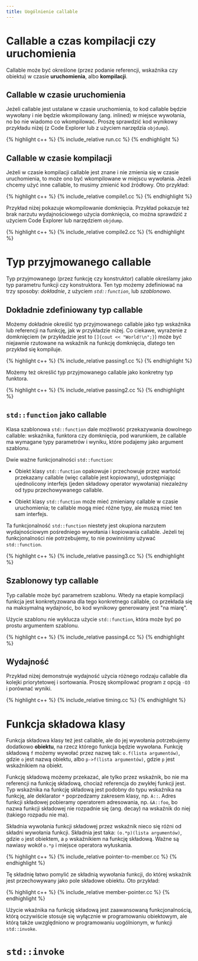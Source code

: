 ```yaml
---
title: Uogólnienie callable
---
```


# Callable a czas kompilacji czy uruchomienia

Callable może być określone (przez podanie referencji, wskaźnika czy
obiektu) w czasie **uruchomienia**, albo **kompilacji**.

## Callable w czasie uruchomienia

Jeżeli callable jest ustalane w czasie uruchomienia, to kod callable
będzie wywołany i nie będzie wkompilowany (ang. inlined) w miejsce
wywołania, no bo nie wiadomo co wkompilować.  Proszę sprawdzić kod
wynikowy przykładu niżej (z Code Explorer lub z użyciem narzędzia
`objdump`).

{% highlight c++ %}
{% include_relative run.cc %}
{% endhighlight %}

## Callable w czasie kompilacji

Jeżeli w czasie kompilacji callable jest znane i nie zmienia się w
czasie uruchomienia, to może ono być wkompilowane w miejscu wywołania.
Jeżeli chcemy użyć inne callable, to musimy zmienić kod źródłowy.  Oto
przykład:

{% highlight c++ %}
{% include_relative compile1.cc %}
{% endhighlight %}

Przykład niżej pokazuje wkompilowanie domknięcia.  Przykład pokazuje
też brak narzutu wydajnościowego użycia domknięcia, co można sprawdzić
z użyciem Code Explorer lub narzędziem `objdump`.

{% highlight c++ %}
{% include_relative compile2.cc %}
{% endhighlight %}

# Typ przyjmowanego callable

Typ przyjmowanego (przez funkcję czy konstruktor) callable określamy
jako typ parametru funkcji czy konstruktora.  Ten typ możemy
zdefiniować na trzy sposoby: *dokładnie*, z użyciem *`std::function`*,
lub *szablonowo*.

## Dokładnie zdefiniowany typ callable

Możemy dokładnie określić typ przyjmowanego callable jako typ
wskaźnika lub referencji na funkcję, jak w przykładzie niżej.  Co
ciekawe, wyrażenie z domknięciem (w przykładzie jest to `[]{cout <<
"World!\n";}`) może być niejawnie rzutowane na wskaźnik na funkcję
domknięcia, dlatego ten przykład się kompiluje.

{% highlight c++ %}
{% include_relative passing1.cc %}
{% endhighlight %}

Możemy też określić typ przyjmowanego callable jako konkretny typ
funktora.

{% highlight c++ %}
{% include_relative passing2.cc %}
{% endhighlight %}

## `std::function` jako callable

Klasa szablonowa `std::function` dale możliwość przekazywania
dowolnego callable: wskaźnika, funktora czy domknięcia, pod warunkiem,
że callable ma wymagane typy parametrów i wyniku, które podajemy jako
argument szablonu.

Dwie ważne funkcjonalności `std::function`:

* Obiekt klasy `std::function` opakowuje i przechowuje przez wartość
  przekazany callable (więc callable jest kopiowany), udostępniając
  ujednolicony interfejs (jeden składowy operator wywołania)
  niezależny od typu przechowywanego callable.

* Obiekt klasy `std::function` może mieć zmieniany callable w czasie
  uruchomienia; te callable mogą mieć różne typy, ale muszą mieć ten
  sam interfejs.

Ta funkcjonalność `std::function` niestety jest okupiona narzutem
wydajnościowym pośredniego wywołania i kopiowania callable.  Jeżeli
tej funkcjonalności nie potrzebujemy, to nie powinniśmy używać
`std::function`.

{% highlight c++ %}
{% include_relative passing3.cc %}
{% endhighlight %}

## Szablonowy typ callable

Typ callable może być parametrem szablonu.  Wtedy na etapie kompilacji
funkcja jest konkretyzowana dla tego konkretnego callable, co
przekłada się na maksymalną wydajnośc, bo kod wynikowy generowany jest
"na miarę".

Użycie szablonu nie wyklucza użycie `std::function`, która może być po
prostu argumentem szablonu.

{% highlight c++ %}
{% include_relative passing4.cc %}
{% endhighlight %}

## Wydajność

Przykład niżej demonstruje wydajność użycia różnego rodzaju callable
dla kolejki priorytetowej i sortowania.  Proszę skompilować program z
opcją `-O3` i porównać wyniki.

{% highlight c++ %}
{% include_relative timing.cc %}
{% endhighlight %}

# Funkcja składowa klasy

Funkcja składowa klasy też jest callable, ale do jej wywołania
potrzebujemy dodatkowo **obiektu**, na rzecz którego funkcja będzie
wywołana.  Funkcję składową `f` możemy wywołać przez nazwę tak:
`o.f(lista argumentów)`, gdzie `o` jest nazwą obiektu, albo
`p->f(lista argumentów)`, gdzie `p` jest wskaźnikiem na obiekt.

Funkcję składową możemy przekazać, ale tylko przez wskaźnik, bo nie ma
referencji na funkcję składową, chociaż referencja do zwykłej funkcji
jest.  Typ wskaźnika na funkcję składową jest podobny do typu
wskaźnika na funkcję, ale deklarator `*` poprzedzamy zakresem klasy,
np. `A::`.  Adres funkcji składowej pobieramy operatorem adresowania,
np. `&A::foo`, bo nazwa funkcji składowej nie rozpadnie się
(ang. decay) na wskaźnik do niej (takiego rozpadu nie ma).

Składnia wywołania funkcji składowej przez wskaźnik nieco się różni od
składni wywołania funkcji.  Składnia jest taka: `(o.*p)(lista
argumentów)`, gdzie `o` jest obiektem, a `p` wskaźnikiem na funkcję
składową.  Ważne są nawiasy wokół `o.*p` i miejsce operatora
wyłuskania.

{% highlight c++ %}
{% include_relative pointer-to-member.cc %}
{% endhighlight %}

Tę składnię łatwo pomylić ze składnią wywołania funkcji, do której
wskaźnik jest przechowywany jako pole składowe obiektu.  Oto przykład:

{% highlight c++ %}
{% include_relative member-pointer.cc %}
{% endhighlight %}

Użycie wkaźnika na funkcję składową jest zaawansowaną
funkcjonalnością, którą oczywiście stosuje się wyłącznie w
programowaniu obiektowym, ale którą także uwzględniono w programowaniu
uogólnionym, w funkcji `std::invoke`.

# `std::invoke`

<!-- LocalWords: destructor expr lvalue lvalues rvalue rvalues RVO -->
